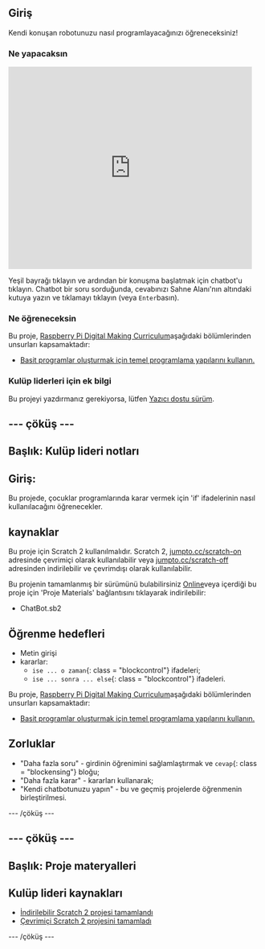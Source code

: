 ## Giriş

Kendi konuşan robotunuzu nasıl programlayacağınızı öğreneceksiniz!

### Ne yapacaksın

<div class="scratch-preview">
  <iframe allowtransparency="true" width="485" height="402" src="https://scratch.mit.edu/projects/embed/26762091/?autostart=false" frameborder="0"></iframe>
</div>

Yeşil bayrağı tıklayın ve ardından bir konuşma başlatmak için chatbot'u tıklayın. Chatbot bir soru sorduğunda, cevabınızı Sahne Alanı'nın altındaki kutuya yazın ve tıklamayı tıklayın (veya `Enter`basın).

### Ne öğreneceksin

Bu proje, [Raspberry Pi Digital Making Curriculum](http://rpf.io/curriculum)aşağıdaki bölümlerinden unsurları kapsamaktadır:

+ [Basit programlar oluşturmak için temel programlama yapılarını kullanın.](https://www.raspberrypi.org/curriculum/programming/creator)

### Kulüp liderleri için ek bilgi

Bu projeyi yazdırmanız gerekiyorsa, lütfen [Yazıcı dostu sürüm](https://projects.raspberrypi.org/en/projects/chatbot/print).

## \--- çöküş \---

## Başlık: Kulüp lideri notları

## Giriş:

Bu projede, çocuklar programlarında karar vermek için 'if' ifadelerinin nasıl kullanılacağını öğrenecekler.

## kaynaklar

Bu proje için Scratch 2 kullanılmalıdır. Scratch 2, [jumpto.cc/scratch-on](http://jumpto.cc/scratch-on) adresinde çevrimiçi olarak kullanılabilir veya [jumpto.cc/scratch-off](http://jumpto.cc/scratch-off) adresinden indirilebilir ve çevrimdışı olarak kullanılabilir.

Bu projenin tamamlanmış bir sürümünü bulabilirsiniz [Online](http://scratch.mit.edu/projects/26762091/#editor)veya içerdiği bu proje için 'Proje Materials' bağlantısını tıklayarak indirilebilir:

+ ChatBot.sb2

## Öğrenme hedefleri

+ Metin girişi
+ kararlar: 
    + `ise ... o zaman`{: class = "blockcontrol"} ifadeleri;
    + `ise ... sonra ... else`{: class = "blockcontrol"} ifadeleri.

Bu proje, [Raspberry Pi Digital Making Curriculum](http://rpf.io/curriculum)aşağıdaki bölümlerinden unsurları kapsamaktadır:

+ [Basit programlar oluşturmak için temel programlama yapılarını kullanın.](https://www.raspberrypi.org/curriculum/programming/creator)

## Zorluklar

+ "Daha fazla soru" - girdinin öğrenimini sağlamlaştırmak ve `cevap`{: class = "blockensing"} bloğu;
+ "Daha fazla karar" - kararları kullanarak;
+ "Kendi chatbotunuzu yapın" - bu ve geçmiş projelerde öğrenmenin birleştirilmesi.

\--- /çöküş \---

## \--- çöküş \---

## Başlık: Proje materyalleri

## Kulüp lideri kaynakları

+ [İndirilebilir Scratch 2 projesi tamamlandı](resources/ChatBot.sb2)
+ [Çevrimiçi Scratch 2 projesini tamamladı](http://scratch.mit.edu/projects/26762091/#editor)

\--- /çöküş \---